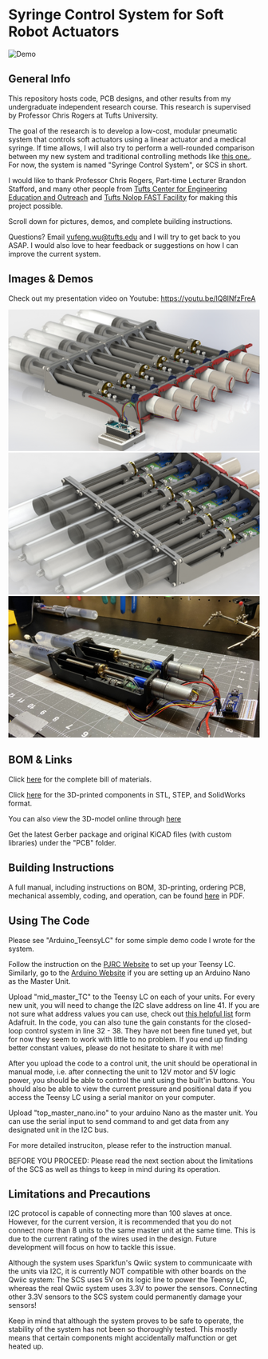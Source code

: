 # Syringe Control System for Soft Robot Actuators

![Demo](https://github.com/EricYufengWu/PneumaticSyringeSystem/blob/master/Documentation/Demo.gif)

## General Info

This repository hosts code, PCB designs, and other results from my undergraduate independent research course. This research is supervised by Professor Chris Rogers at Tufts University.

The goal of the research is to develop a low-cost, modular pneumatic system that controls soft actuators using a linear actuator and a medical syringe. If time allows, I will also try to perform a well-rounded comparison between my new system and traditional controlling methods like [this one.](https://softroboticstoolkit.com/book/control-board). For now, the system is named "Syringe Control System", or SCS in short.

I would like to thank Professor Chris Rogers, Part-time Lecturer Brandon Stafford, and many other people from [Tufts Center for Engineering Education and Outreach](https://ceeo.tufts.edu/) and [Tufts Nolop FAST Facility](https://nolop.org/) for making this project possible.

Scroll down for pictures, demos, and complete building instructions.

Questions? Email yufeng.wu@tufts.edu and I will try to get back to you ASAP. I would also love to hear feedback or suggestions on how I can improve the current system.

## Images & Demos

Check out my presentation video on Youtube: https://youtu.be/lQ8lNfzFreA

![Rendering 01](https://github.com/EricYufengWu/PneumaticSyringeSystem/blob/master/Documentation/05_16_20_Render03.JPG)
![Rendering 02](https://github.com/EricYufengWu/PneumaticSyringeSystem/blob/master/Documentation/05_04_20_Render02.JPG)
![Working Demo](https://github.com/EricYufengWu/PneumaticSyringeSystem/blob/master/Documentation/v3_2_units.jpeg)

## BOM & Links

Click [here](https://docs.google.com/spreadsheets/d/1QlE3OmNmio2WvQ-pDKSaTucrADuNShoU5-5D75yimro/edit?usp=sharing) for the complete bill of materials.

Click [here](https://grabcad.com/library/linear-syringe-system-for-controlling-soft-robot-actuators-1/details?folder_id=8379164) for the 3D-printed components in STL, STEP, and SolidWorks format.

You can also view the 3D-model online through [here](https://autode.sk/2SUinZA)

Get the latest Gerber package and original KiCAD files (with custom libraries) under the "PCB" folder.

## Building Instructions

A full manual, including instructions on BOM, 3D-printing, ordering PCB, mechanical assembly, coding, and operation, can be found [here](https://github.com/EricYufengWu/PneumaticSyringeSystem/blob/master/Documentation/SCS_Manual_v3.1.pdf) in PDF. 

## Using The Code

Please see "Arduino_TeensyLC" for some simple demo code I wrote for the system.

Follow the instruction on the [PJRC Website](https://www.pjrc.com/teensy/teensyLC.html) to set up your Teensy LC. Similarly, go to the [Arduino Website](https://www.arduino.cc/en/Guide/ArduinoNano) if you are setting up an Arduino Nano as the Master Unit.

Upload "mid_master_TC" to the Teensy LC on each of your units. For every new unit, you will need to change the I2C slave address on line 41. If you are not sure what address values you can use, check out [this helpful list](https://learn.adafruit.com/i2c-addresses/the-list) form Adafruit. In the code, you can also tune the gain constants for the closed-loop control system in line 32 - 38. They have not been fine tuned yet, but for now they seem to work with little to no problem. If you end up finding better constant values, please do not hesitate to share it with me!

After you upload the code to a control unit, the unit should be operational in manual mode, i.e. after connecting the unit to 12V motor and 5V logic power, you should be able to control the unit using the built'in buttons. You should also be able to view the current pressure and positional data if you access the Teensy LC using a serial manitor on your computer.

Upload "top_master_nano.ino" to your arduino Nano as the master unit. You can use the serial input to send command to and get data from any designated unit in the I2C bus.

For more detailed instruciton, please refer to the instruction manual.

BEFORE YOU PROCEED: Please read the next section about the limitations of the SCS as well as things to keep in mind during its operation. 


## Limitations and Precautions
I2C protocol is capable of connecting more than 100 slaves at once. However, for the current version, it is recommended that you do not connect more than 8 units to the same master unit at the same time. This is due to the current rating of the wires used in the design. Future development will focus on how to tackle this issue.

Although the system uses Sparkfun's Qwiic system to communicaate with the units via I2C, it is currently NOT compatible with other boards on the Qwiic system: The SCS uses 5V on its logic line to power the Teensy LC, whereas the real Qwiic system uses 3.3V to power the sensors. Connecting other 3.3V sensors to the SCS system could permanently damage your sensors!

Keep in mind that although the system proves to be safe to operate, the stability of the system has not been so thoroughly tested. This mostly means that certain components might accidentally malfunction or get heated up. 
